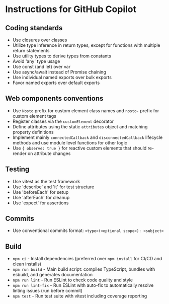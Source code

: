 # Instructions for GitHub Copilot

## Coding standards

* Use closures over classes
* Utilize type inference in return types, except for functions with multiple return statements
* Use utility types to derive types from constants
* Avoid 'any' type usage
* Use const (and let) over var
* Use async/await instead of Promise chaining
* Use individual named exports over bulk exports
* Favor named exports over default exports

## Web components conventions

* Use `Nosto` prefix for custom element class names and `nosto-` prefix for custom element tags
* Register classes via the `customElement` decorator
* Define attributes using the static `attributes` object and matching property definitions
* Implement mainly `connectedCallback` and `disconnectedCallback` lifecycle methods and use module level functions for other logic
* Use `{ observe: true }` for reactive custom elements that should re-render on attribute changes

## Testing

* Use vitest as the test framework 
* Use 'describe' and 'it' for test structure
* Use 'beforeEach' for setup
* Use 'afterEach' for cleanup
* Use 'expect' for assertions

## Commits

* Use conventional commits format: `<type>(<optional scope>): <subject>`

## Build

* `npm ci` - Install dependencies (preferred over `npm install` for CI/CD and clean installs)
* `npm run build` - Main build script: compiles TypeScript, bundles with esbuild, and generates documentation
* `npm run lint` - Run ESLint to check code quality and style
* `npm run lint-fix` - Run ESLint with auto-fix to automatically resolve linting issues (run before commit)
* `npm test` - Run test suite with vitest including coverage reporting
